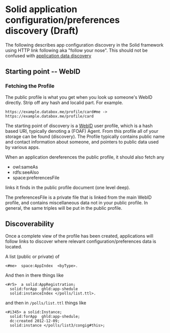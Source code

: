 # Solid application configuration/preferences discovery (Draft)

The following describes app configuration discovery in the Solid framework 
using HTTP link following aka "follow your nose". This should not be 
confused with [application data discovery](https://github.com/solid/solid/tree/master/proposals/data-discovery.md)

## Starting point -- WebID

### Fetching the Profile

The public profile is what you get when you look up someone's WebID directly.
Strip off any hash and localid part. For example.

```
https://example.databox.me/profile/card#me -> https://example.databox.me/profile/card
```

The starting point of discovery is a 
[WebID](http://www.w3.org/2005/Incubator/webid/spec/identity/) user profile,
which is a hash based URI, typically denoting a (FOAF) Agent. From this profile
all of your storage can be found (discovery). The Profile typically contains
public name and contact information about someone, and pointers to public data
used by various apps.

When an application dereferences the public profile, it should also fetch any

* owl:sameAs
* rdfs:seeAlso
* space:preferencesFile

links it finds in the public profile document (one level deep).

The preferencesFile is a private file that is linked from the main WebID
profile, and contains miscellaneous data not in your public profile. In
general, the same triples will be put in the public profile.

## Discoverability

Once a complete view of the profile has been created, applications will follow
links to discover where relevant configuration/preferences data is located.

A list (public or private) of

```
<#me>  space:AppIndex  <byType>.
```

And then in there things like

```
<#r5>  a solid:AppRegistration;
  solid:forApp  ghld:app-shedule
  solid:instanceIndex </polls/list.ttl>.
```

and then in `/polls/list.ttl` things like

```
<#i345> a solid:Instance;
  solid:forApp  ghld:app-shedule;
  dc:created 2012-12-09;
  solid:instance </polls/list3/congig#this>;
```
